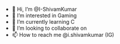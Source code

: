 - 👋 Hi, I’m @I-ShivamKumar
- 👀 I’m interested in Gaming
- 🌱 I’m currently learning C
- 💞️ I’m looking to collaborate on
- 📫 How to reach me @i.shivamkumar (IG)

<!---
I-ShivamKumar/I-ShivamKumar is a ✨ special ✨ repository because its `README.md` (this file) appears on your GitHub profile.
You can click the Preview link to take a look at your changes.
--->
